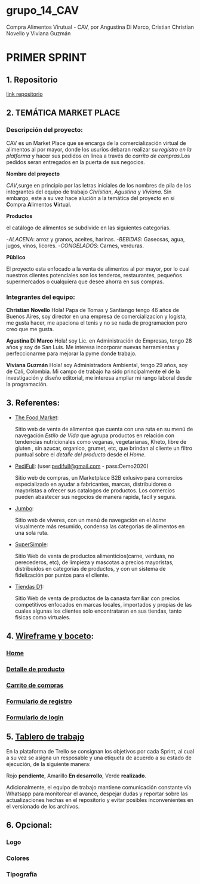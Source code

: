 # grupo_14_CAV

Compra Alimentos Virutual - CAV, por Angustina Di Marco, Cristian Christian Novello y Viviana Guzmán

# PRIMER SPRINT

## 1. Repositorio

[link repositorio](https://github.com/VivianaGuzmanBuritica/grupo_14_CAV.git)

## 2. TEMÁTICA MARKET PLACE

### Descripción del proyecto:

CAV es un Market Place que se encarga de la comercialización virtual de alimentos al por mayor, donde los usurios debaran realizar su *registro en la platforma* y hacer sus pedidos en linea a través de *carrito de compras*.Los pedidos seran entregados en la puerta de sus negocios.

**Nombre del proyecto**

*CAV*,surge en principio por las letras iniciales de los nombres de pila de los integrantes del equipo de trabajo *Christian*, *Agustina* y *Viviana*. Sin embargo, este a su vez hace alución a la temática del proyecto en sí **C**ompra **A**limentos **V**irtual.

**Productos**

el catálogo de alimentos se subdivide en las siguientes categorias. 

-*ALACENA*: arroz y granos, aceites, harinas.
-*BEBIDAS*: Gaseosas, agua, jugos, vinos, licores.
-*CONGELADOS*: Carnes, verduras.

**Püblico**

El proyecto esta enfocado a la venta de alimentos al por mayor, por lo cual nuestros clientes potenciales son los tenderos, restaurantes, pequeños supermercados o cualquiera que desee ahorra en sus compras.

### Integrantes del equipo:

**Christian Novello**
Hola! Papa de Tomas y Santiango tengo 46 años de Buenos Aires, soy director en una empresa de comercializacion y logista, me gusta hacer, me apaciona el tenis y no se nada de programacion pero creo que me gusta.

**Agustina Di Marco**
Hola! soy Lic. en Administración de Empresas, tengo 28 años y soy de San Luis. Me interesa incorporar nuevas herramientas y perfeccionarme para mejorar la pyme donde trabajo.

**Viviana Guzmán**
Hola! soy Administradora Ambiental, tengo 29 años, soy de Cali, Colombia. Mi campo de trabajo ha sido principalmente el de la investigación y diseño editorial, me interesa ampliar mi rango laboral desde la programación.  

## 3. Referentes:

- [The Food Market](https://www.thefoodmarket.com.ar/?gclid=Cj0KCQjwsqmEBhDiARIsANV8H3absXyQIASkqRP6TDOB8uSKgw42dQ74nBD5PabmPetK_WUtepctMmUaAvlcEALw_wcB):

    Sitio web de venta de alimentos que cuenta con una ruta en su menú de navegación *Estilo de Vida* que agrupa productos en relación con tendencias nutricionales como veganas, vegetarianas, Kheto, libre de gluten , sin azucar, organico, grumet, etc, que brindan al cliente un filtro puntual sobre el *detalle del producto* desde el *Home*.

- [PediFull](http://pedifull.com): (user:pedifull@gmail.com - pass:Demo2020)

    Sitio web de compras, un Marketplace B2B exlusivo para comercios especializado en ayudar a fabricantes, marcas, distribuidores o mayoristas a ofrecer sus catalogos de productos. Los comercios pueden abastecer sus negocios de manera rapida, facil y segura. 

- [Jumbo](https://www.tiendasjumbo.co/):

    Sitio web de viveres, con un menú de navegación en el *home* visualmente más resumido, condensa las categorias de alimentos en una sola ruta.

- [SuperSimple](https://supersimplemayorista.com/):

    Sitio Web de venta de productos alimenticios(carne, verduas, no perecederos, etc), de limpieza y mascotas a precios mayoristas, distribuidos en categorías de productos, y con un sistema de fidelización por puntos para el cliente.

- [Tiendas D1](https://d1.com.co/):

    Sitio Web de venta de productos de la canasta familiar con precios competitivos enfocados en marcas locales, importados y propias de las cuales algunas los clientes solo encontrataran en sus tiendas, tanto fisicas como virtuales.

## 4. [Wireframe y boceto](https://marvelapp.com/prototype/14hc6ji9):

### [Home](https://marvelapp.com/project/5656722/screen/79279061)
### [Detalle de producto](https://marvelapp.com/project/5656722/screen/79280263)
### [Carrito de compras](https://marvelapp.com/prototype/14hc6ji9/screen/79336783)
### [Formulario de registro](https://marvelapp.com/prototype/14hc6ji9/screen/79310649)
### [Formulario de login](https://marvelapp.com/project/5656722/screen/79280284)

## 5. [Tablero de trabajo](https://trello.com/invite/b/sJJz2mD1/48ff84c7e1b25237442df967e7f65f51/cav)

En la plataforma de Trello se consignan los objetivos por cada Sprint, al cual a su vez se asigna un resposable y una etiqueta de acuerdo a su estado de ejecución, de la siguiente manera:

Rojo **pendiente**, Amarillo **En desarrollo**, Verde **realizado**.

Adicionalmente, el equipo de trabajo mantiene comunicación constante vía Whatsapp para monitorear el avance, despejar dudas y reportar sobre las actualizaciones hechas en el repositorio y evitar posibles inconvenientes en el versionado de los archivos. 

## 6. Opcional:
### Logo
### Colores
### Tipografía
